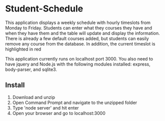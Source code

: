 # Student-Schedule
This application displays a weekly schedule with hourly timeslots from Monday to Friday. Students can enter what they courses they have and when they have them and the table will update and display the information. There is already a few default courses added, but students can easily remove any course from the database. In addition, the current timeslot is highlighted in red 

This application currently runs on localhost port 3000. You also need to have jquery and Node.js with the following modules installed: express, body-parser, and sqlite3.

## Install
1) Download and unzip
2) Open Command Prompt and navigate to the unzipped folder
3) Type 'node server' and hit enter
4) Open your browser and go to localhost:3000

